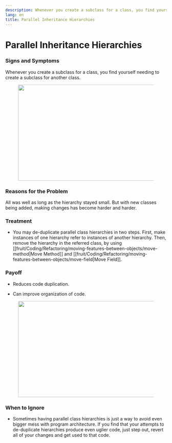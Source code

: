 ```yaml
---
description: Whenever you create a subclass for a class, you find yourself needing to create a subclass for another class.
lang: en
title: Parallel Inheritance Hierarchies
---
```

# Parallel Inheritance Hierarchies
### Signs and Symptoms

Whenever you create a subclass for a class, you find yourself needing to create a subclass for another class.

<figure class="image">
<img
src="https://refactoring.guru/images/refactoring/content/smells/parallel-inheritance-hierarchies-01.png?id=9167875f5f0e80256edcc8fcaaed3563"
srcset="https://refactoring.guru/images/refactoring/content/smells/parallel-inheritance-hierarchies-01-2x.png?id=975e6a0589795c59b47ed3aa122beead 2x"
width="500" height="300" />
</figure>

### Reasons for the Problem

All was well as long as the hierarchy stayed small. But with new classes being added, making changes has become harder and harder.

### Treatment

- You may de-duplicate parallel class hierarchies in two steps. First, make instances of one hierarchy refer to instances of another hierarchy. Then, remove the hierarchy in the referred class, by using [[fruit/Coding/Refactoring/moving-features-between-objects/move-method|Move Method]] and [[fruit/Coding/Refactoring/moving-features-between-objects/move-field|Move Field]].

### Payoff

-   Reduces code duplication.

-   Can improve organization of code.

<figure class="image">
<img
src="https://refactoring.guru/images/refactoring/content/smells/parallel-inheritance-hierarchies-02.png?id=4dca6795d3d087b23ad1027298d6f1dd"
srcset="https://refactoring.guru/images/refactoring/content/smells/parallel-inheritance-hierarchies-02-2x.png?id=b45e8dde4f4abbe2f0d329964c921960 2x"
loading="lazy" width="500" height="300" />
</figure>

### When to Ignore

-   Sometimes having parallel class hierarchies is just a way to avoid even bigger mess with program architecture. If you find that your attempts to de-duplicate hierarchies produce even uglier code, just step out, revert all of your changes and get used to that code.
